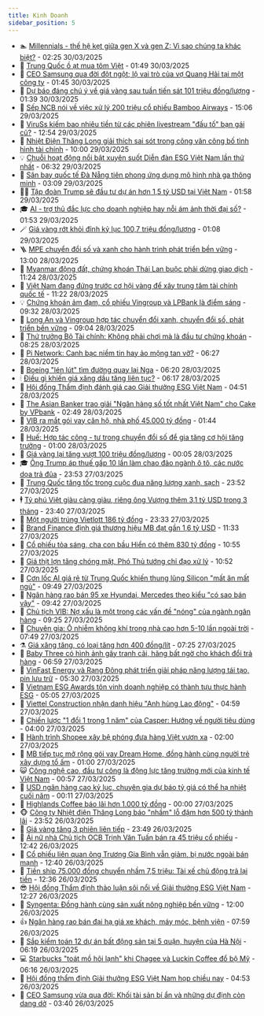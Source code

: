 ```yaml
---
title: Kinh Doanh
sidebar_position: 5
---
```


<!-- dantri-kinh-doanh:START -->
- 🏊 [Millennials - thế hệ kẹt giữa gen X và gen Z: Vì sao chúng ta khác biệt?](https://dantri.com.vn/kinh-doanh/millennials-the-he-ket-giua-gen-x-va-gen-z-vi-sao-chung-ta-khac-biet-20250327220859039.htm) - 02:25 30/03/2025
- 🦆 [Trung Quốc ồ ạt mua tôm Việt](https://dantri.com.vn/kinh-doanh/trung-quoc-o-at-mua-tom-viet-20250329212357454.htm) - 01:49 30/03/2025
- 🦄 [CEO Samsung qua đời đột ngột; lộ vai trò của vợ Quang Hải tại một công ty](https://dantri.com.vn/kinh-doanh/ceo-samsung-qua-doi-dot-ngot-lo-vai-tro-cua-vo-quang-hai-tai-mot-cong-ty-20250329221200098.htm) - 01:45 30/03/2025
- 🌝 [Dự báo đáng chú ý về giá vàng sau tuần tiến sát 101 triệu đồng/lượng](https://dantri.com.vn/kinh-doanh/du-bao-dang-chu-y-ve-gia-vang-sau-tuan-tien-sat-101-trieu-dongluong-20250330000213634.htm) - 01:39 30/03/2025
- 💃 [Sếp NCB nói về việc xử lý 200 triệu cổ phiếu Bamboo Airways](https://dantri.com.vn/kinh-doanh/sep-ncb-noi-ve-viec-xu-ly-200-trieu-co-phieu-bamboo-airways-20250329180727646.htm) - 15:06 29/03/2025
- 🦏 [ViruSs kiếm bao nhiêu tiền từ các phiên livestream &quot;đấu tố&quot; bạn gái cũ?](https://dantri.com.vn/kinh-doanh/viruss-kiem-bao-nhieu-tien-tu-cac-phien-livestream-dau-to-ban-gai-cu-20250329145528355.htm) - 12:54 29/03/2025
- 🦩 [Nhiệt Điện Thăng Long giải thích sai sót trong công văn công bố tình hình tài chính](https://dantri.com.vn/kinh-doanh/nhiet-dien-thang-long-giai-thich-sai-sot-trong-cong-van-cong-bo-tinh-hinh-tai-chinh-20250329163444349.htm) - 10:00 29/03/2025
- 💡 [Chuỗi hoạt động nổi bật xuyên suốt Diễn đàn ESG Việt Nam lần thứ nhất](https://dantri.com.vn/kinh-doanh/chuoi-hoat-dong-noi-bat-xuyen-suot-dien-dan-esg-viet-nam-lan-thu-nhat-20241117111639436.htm) - 06:32 29/03/2025
- 🌊 [Sân bay quốc tế Đà Nẵng tiên phong ứng dụng mô hình nhà ga thông minh](https://dantri.com.vn/kinh-doanh/san-bay-quoc-te-da-nang-tien-phong-ung-dung-mo-hinh-nha-ga-thong-minh-20250329100953096.htm) - 03:09 29/03/2025
- 🧑‍💻 [Tập đoàn Trump sẽ đầu tư dự án hơn 1,5 tỷ USD tại Việt Nam](https://dantri.com.vn/kinh-doanh/tap-doan-trump-se-dau-tu-du-an-hon-15-ty-usd-tai-viet-nam-20250329001944584.htm) - 01:58 29/03/2025
- 🎓 [AI - trợ thủ đắc lực cho doanh nghiệp hay nỗi ám ảnh thời đại số?](https://dantri.com.vn/kinh-doanh/ai-tro-thu-dac-luc-cho-doanh-nghiep-hay-noi-am-anh-thoi-dai-so-20250324223815049.htm) - 01:53 29/03/2025
- 🪄 [Giá vàng rớt khỏi đỉnh kỷ lục 100,7 triệu đồng/lượng](https://dantri.com.vn/kinh-doanh/gia-vang-rot-khoi-dinh-ky-luc-1007-trieu-dongluong-20250328222439382.htm) - 01:08 29/03/2025
- 🪜 [MPE chuyển đổi số và xanh cho hành trình phát triển bền vững](https://dantri.com.vn/kinh-doanh/mpe-chuyen-doi-so-va-xanh-cho-hanh-trinh-phat-trien-ben-vung-20250328192012654.htm) - 13:00 28/03/2025
- 🦄 [Myanmar động đất, chứng khoán Thái Lan buộc phải dừng giao dịch](https://dantri.com.vn/kinh-doanh/myanmar-dong-dat-chung-khoan-thai-lan-buoc-phai-dung-giao-dich-20250328174202606.htm) - 11:24 28/03/2025
- 💯 [Việt Nam đang đứng trước cơ hội vàng để xây trung tâm tài chính quốc tế](https://dantri.com.vn/kinh-doanh/viet-nam-dang-dung-truoc-co-hoi-vang-de-xay-trung-tam-tai-chinh-quoc-te-20250328174858591.htm) - 11:22 28/03/2025
- 💡 [Chứng khoán ảm đạm, cổ phiếu Vingroup và LPBank là điểm sáng](https://dantri.com.vn/kinh-doanh/chung-khoan-am-dam-co-phieu-vingroup-va-lpbank-la-diem-sang-20250328153701215.htm) - 09:32 28/03/2025
- 🧰 [Long An và Vingroup hợp tác chuyển đổi xanh, chuyển đổi số, phát triển bền vững](https://dantri.com.vn/kinh-doanh/long-an-va-vingroup-hop-tac-chuyen-doi-xanh-chuyen-doi-so-phat-trien-ben-vung-20250328153647712.htm) - 09:04 28/03/2025
- 🎊 [Thứ trưởng Bộ Tài chính: Không phải chơi mà là đầu tư chứng khoán](https://dantri.com.vn/kinh-doanh/thu-truong-bo-tai-chinh-khong-phai-choi-ma-la-dau-tu-chung-khoan-20250328145847350.htm) - 08:25 28/03/2025
- 🔭 [Pi Network: Canh bạc niềm tin hay ảo mộng tan vỡ?](https://dantri.com.vn/kinh-doanh/pi-network-canh-bac-niem-tin-hay-ao-mong-tan-vo-20250328003706021.htm) - 06:27 28/03/2025
- 💼 [Boeing &quot;lén lút&quot; tìm đường quay lại Nga](https://dantri.com.vn/kinh-doanh/boeing-len-lut-tim-duong-quay-lai-nga-20250327234138115.htm) - 06:20 28/03/2025
- 🕯 [Điều gì khiến giá xăng dầu tăng liên tục?](https://dantri.com.vn/kinh-doanh/dieu-gi-khien-gia-xang-dau-tang-lien-tuc-20250328125514570.htm) - 06:17 28/03/2025
- 🫣 [Hội đồng Thẩm định đánh giá cao Giải thưởng ESG Việt Nam](https://dantri.com.vn/kinh-doanh/hoi-dong-tham-dinh-danh-gia-cao-giai-thuong-esg-viet-nam-20250327133831697.htm) - 04:51 28/03/2025
- 🤠 [The Asian Banker trao giải &quot;Ngân hàng số tốt nhất Việt Nam&quot; cho Cake by VPbank](https://dantri.com.vn/kinh-doanh/the-asian-banker-trao-giai-ngan-hang-so-tot-nhat-viet-nam-cho-cake-by-vpbank-20250328094211230.htm) - 02:49 28/03/2025
- 🌈 [VIB ra mắt gói vay căn hộ, nhà phố 45.000 tỷ đồng](https://dantri.com.vn/kinh-doanh/vib-ra-mat-goi-vay-can-ho-nha-pho-45000-ty-dong-20250328084324830.htm) - 01:44 28/03/2025
- 🦅 [Huế: Hợp tác công - tư trong chuyển đổi số để gia tăng cơ hội tăng trưởng](https://dantri.com.vn/kinh-doanh/hue-hop-tac-cong-tu-trong-chuyen-doi-so-de-gia-tang-co-hoi-tang-truong-20250327171836307.htm) - 01:00 28/03/2025
- 🌁 [Giá vàng lại tăng vượt 100 triệu đồng/lượng](https://dantri.com.vn/kinh-doanh/gia-vang-lai-tang-vuot-100-trieu-dongluong-20250327235124084.htm) - 00:05 28/03/2025
- 🎓 [Ông Trump áp thuế gấp 10 lần làm chao đảo ngành ô tô, các nước dọa trả đũa](https://dantri.com.vn/kinh-doanh/ong-trump-ap-thue-gap-10-lan-lam-chao-dao-nganh-o-to-cac-nuoc-doa-tra-dua-20250327170317651.htm) - 23:53 27/03/2025
- 📝 [Trung Quốc tăng tốc trong cuộc đua năng lượng xanh, sạch](https://dantri.com.vn/kinh-doanh/trung-quoc-tang-toc-trong-cuoc-dua-nang-luong-xanh-sach-20250324160344808.htm) - 23:52 27/03/2025
- 🕴 [Tỷ phú Việt giàu càng giàu, riêng ông Vượng thêm 3,1 tỷ USD trong 3 tháng](https://dantri.com.vn/kinh-doanh/ty-phu-viet-giau-cang-giau-rieng-ong-vuong-them-31-ty-usd-trong-3-thang-20250328063605300.htm) - 23:40 27/03/2025
- 🧰 [Một người trúng Vietlott 186 tỷ đồng](https://dantri.com.vn/kinh-doanh/mot-nguoi-trung-vietlott-186-ty-dong-20250327232759443.htm) - 23:33 27/03/2025
- 🤖 [Brand Finance định giá thương hiệu MB đạt gần 1,6 tỷ USD](https://dantri.com.vn/kinh-doanh/brand-finance-dinh-gia-thuong-hieu-mb-dat-gan-16-ty-usd-20250327174425353.htm) - 11:33 27/03/2025
- 🤠 [Cổ phiếu tỏa sáng, cha con bầu Hiển có thêm 830 tỷ đồng](https://dantri.com.vn/kinh-doanh/co-phieu-toa-sang-cha-con-bau-hien-co-them-830-ty-dong-20250327172809891.htm) - 10:55 27/03/2025
- 🌮 [Giá thịt lợn tăng chóng mặt, Phó Thủ tướng chỉ đạo xử lý](https://dantri.com.vn/kinh-doanh/gia-thit-lon-tang-chong-mat-pho-thu-tuong-chi-dao-xu-ly-20250327172736398.htm) - 10:52 27/03/2025
- 🦄 [Cơn lốc AI giá rẻ từ Trung Quốc khiến thung lũng Silicon &quot;mất ăn mất ngủ&quot;](https://dantri.com.vn/kinh-doanh/con-loc-ai-gia-re-tu-trung-quoc-khien-thung-lung-silicon-mat-an-mat-ngu-20250326152451908.htm) - 09:49 27/03/2025
- 👺 [Ngân hàng rao bán 95 xe Hyundai, Mercedes theo kiểu &quot;có sao bán vậy&quot;](https://dantri.com.vn/kinh-doanh/ngan-hang-rao-ban-95-xe-hyundai-mercedes-theo-kieu-co-sao-ban-vay-20250327144542846.htm) - 09:42 27/03/2025
- 🤗 [Chủ tịch VIB: Nợ xấu là một trong các vấn đề &quot;nóng&quot; của ngành ngân hàng](https://dantri.com.vn/kinh-doanh/chu-tich-vib-no-xau-la-mot-trong-cac-van-de-nong-cua-nganh-ngan-hang-20250327115121010.htm) - 09:25 27/03/2025
- 💪 [Chuyên gia: Ô nhiễm không khí trong nhà cao hơn 5-10 lần ngoài trời](https://dantri.com.vn/kinh-doanh/chuyen-gia-o-nhiem-khong-khi-trong-nha-cao-hon-5-10-lan-ngoai-troi-20250327135306105.htm) - 07:49 27/03/2025
- ⚗️ [Giá xăng tăng, có loại tăng hơn 400 đồng/lít](https://dantri.com.vn/kinh-doanh/gia-xang-tang-co-loai-tang-hon-400-donglit-20250327142359907.htm) - 07:25 27/03/2025
- 🧠 [Baby Three có hình ảnh gây tranh cãi, hãng bất ngờ cho khách đổi trả hàng](https://dantri.com.vn/kinh-doanh/baby-three-co-hinh-anh-gay-tranh-cai-hang-bat-ngo-cho-khach-doi-tra-hang-20250327121744833.htm) - 06:59 27/03/2025
- 🗽 [VinFast Energy và Rạng Đông phát triển giải pháp năng lượng tái tạo, pin lưu trữ](https://dantri.com.vn/kinh-doanh/vinfast-energy-va-rang-dong-phat-trien-giai-phap-nang-luong-tai-tao-pin-luu-tru-20250327120047007.htm) - 05:30 27/03/2025
- 🫣 [Vietnam ESG Awards tôn vinh doanh nghiệp có thành tựu thực hành ESG](https://dantri.com.vn/kinh-doanh/vietnam-esg-awards-ton-vinh-doanh-nghiep-co-thanh-tuu-thuc-hanh-esg-20250326220015344.htm) - 05:05 27/03/2025
- 🫣 [Viettel Construction nhận danh hiệu &quot;Anh hùng Lao động&quot;](https://dantri.com.vn/kinh-doanh/viettel-construction-nhan-danh-hieu-anh-hung-lao-dong-20250327114844280.htm) - 04:59 27/03/2025
- 🫣 [Chiến lược &quot;1 đổi 1 trong 1 năm&quot; của Casper: Hướng về người tiêu dùng](https://dantri.com.vn/kinh-doanh/chien-luoc-1-doi-1-trong-1-nam-cua-casper-huong-ve-nguoi-tieu-dung-20250327104326278.htm) - 04:00 27/03/2025
- 💂 [Hành trình Shopee xây bệ phóng đưa hàng Việt vươn xa](https://dantri.com.vn/kinh-doanh/hanh-trinh-shopee-xay-be-phong-dua-hang-viet-vuon-xa-20250327072454218.htm) - 02:00 27/03/2025
- 💫 [MB tiếp tục mở rộng gói vay Dream Home, đồng hành cùng người trẻ xây dựng tổ ấm](https://dantri.com.vn/kinh-doanh/mb-tiep-tuc-mo-rong-goi-vay-dream-home-dong-hanh-cung-nguoi-tre-xay-dung-to-am-20250327075546372.htm) - 01:00 27/03/2025
- 😺 [Công nghệ cao, đầu tư công là động lực tăng trưởng mới của kinh tế Việt Nam](https://dantri.com.vn/kinh-doanh/cong-nghe-cao-dau-tu-cong-la-dong-luc-tang-truong-moi-cua-kinh-te-viet-nam-20250327004056140.htm) - 00:57 27/03/2025
- 🦆 [USD ngân hàng cao kỷ lục, chuyên gia dự báo tỷ giá có thể hạ nhiệt cuối năm](https://dantri.com.vn/kinh-doanh/usd-ngan-hang-cao-ky-luc-chuyen-gia-du-bao-ty-gia-co-the-ha-nhiet-cuoi-nam-20250325172125306.htm) - 00:11 27/03/2025
- 👀 [Highlands Coffee báo lãi hơn 1.000 tỷ đồng](https://dantri.com.vn/kinh-doanh/highlands-coffee-bao-lai-hon-1000-ty-dong-20250326163437967.htm) - 00:00 27/03/2025
- 🐵 [Công ty Nhiệt điện Thăng Long báo &quot;nhầm&quot; lỗ đậm hơn 500 tỷ thành lãi](https://dantri.com.vn/kinh-doanh/cong-ty-nhiet-dien-thang-long-bao-nham-lo-dam-hon-500-ty-thanh-lai-20250326214146727.htm) - 23:52 26/03/2025
- 🤖 [Giá vàng tăng 3 phiên liên tiếp](https://dantri.com.vn/kinh-doanh/gia-vang-tang-3-phien-lien-tiep-20250327013331762.htm) - 23:49 26/03/2025
- 💂 [Ái nữ nhà Chủ tịch OCB Trịnh Văn Tuấn bán ra 45 triệu cổ phiếu](https://dantri.com.vn/kinh-doanh/ai-nu-nha-chu-tich-ocb-trinh-van-tuan-ban-ra-45-trieu-co-phieu-20250326165628948.htm) - 12:42 26/03/2025
- 🦆 [Cổ phiếu liên quan ông Trương Gia Bình vẫn giảm, bị nước ngoài bán mạnh](https://dantri.com.vn/kinh-doanh/co-phieu-lien-quan-ong-truong-gia-binh-van-giam-bi-nuoc-ngoai-ban-manh-20250326164756387.htm) - 12:40 26/03/2025
- 🦅 [Tiền ship 75.000 đồng chuyển nhầm 7,5 triệu: Tài xế chủ động trả lại tiền](https://dantri.com.vn/kinh-doanh/tien-ship-75000-dong-chuyen-nham-75-trieu-tai-xe-chu-dong-tra-lai-tien-20250326174756637.htm) - 12:36 26/03/2025
- 😎 [Hội đồng Thẩm định thảo luận sôi nổi về Giải thưởng ESG Việt Nam](https://dantri.com.vn/kinh-doanh/hoi-dong-tham-dinh-thao-luan-soi-noi-ve-giai-thuong-esg-viet-nam-20250326171902170.htm) - 12:27 26/03/2025
- 🐎 [Syngenta: Đồng hành cùng sản xuất nông nghiệp bền vững](https://dantri.com.vn/kinh-doanh/syngenta-dong-hanh-cung-san-xuat-nong-nghiep-ben-vung-20250326173451075.htm) - 12:00 26/03/2025
- 👍 [Ngân hàng rao bán đại hạ giá xe khách, máy móc, bệnh viện](https://dantri.com.vn/kinh-doanh/ngan-hang-rao-ban-dai-ha-gia-xe-khach-may-moc-benh-vien-20250326144705113.htm) - 07:59 26/03/2025
- 🦒 [Sắp kiểm toán 12 dự án bất động sản tại 5 quận, huyện của Hà Nội](https://dantri.com.vn/kinh-doanh/sap-kiem-toan-12-du-an-bat-dong-san-tai-5-quan-huyen-cua-ha-noi-20250326093615991.htm) - 06:19 26/03/2025
- 💻 [Starbucks &quot;toát mồ hôi lạnh&quot; khi Chagee và Luckin Coffee đổ bộ Mỹ](https://dantri.com.vn/kinh-doanh/starbucks-toat-mo-hoi-lanh-khi-chagee-va-luckin-coffee-do-bo-my-20250326094759077.htm) - 06:16 26/03/2025
- 👺 [Hội đồng thẩm định Giải thưởng ESG Việt Nam họp chiều nay](https://dantri.com.vn/kinh-doanh/hoi-dong-tham-dinh-giai-thuong-esg-viet-nam-hop-chieu-nay-20250326105437490.htm) - 04:53 26/03/2025
- 🧐 [CEO Samsung vừa qua đời: Khối tài sản bí ẩn và những dự định còn dang dở](https://dantri.com.vn/kinh-doanh/ceo-samsung-vua-qua-doi-khoi-tai-san-bi-an-va-nhung-du-dinh-con-dang-do-20250325202627602.htm) - 03:40 26/03/2025<!-- dantri-kinh-doanh:END -->
